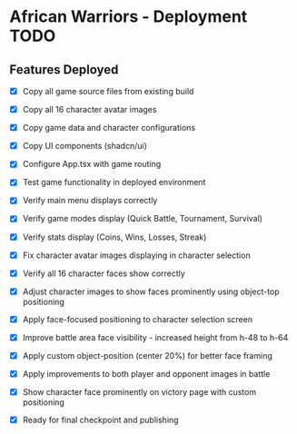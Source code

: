 # African Warriors - Deployment TODO

## Features Deployed

- [x] Copy all game source files from existing build
- [x] Copy all 16 character avatar images
- [x] Copy game data and character configurations
- [x] Copy UI components (shadcn/ui)
- [x] Configure App.tsx with game routing
- [x] Test game functionality in deployed environment
- [x] Verify main menu displays correctly
- [x] Verify game modes display (Quick Battle, Tournament, Survival)
- [x] Verify stats display (Coins, Wins, Losses, Streak)
- [x] Fix character avatar images displaying in character selection
- [x] Verify all 16 character faces show correctly
- [x] Adjust character images to show faces prominently using object-top positioning
- [x] Apply face-focused positioning to character selection screen
- [x] Improve battle area face visibility - increased height from h-48 to h-64
- [x] Apply custom object-position (center 20%) for better face framing
- [x] Apply improvements to both player and opponent images in battle
- [x] Show character face prominently on victory page with custom positioning
- [x] Ready for final checkpoint and publishing

